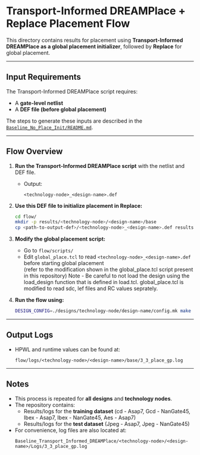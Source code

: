 # Transport-Informed DREAMPlace + Replace Placement Flow

This directory contains results for placement using **Transport-Informed DREAMPlace as a global placement initializer**, followed by **Replace** for global placement.

---

## Input Requirements

The Transport-Informed DREAMPlace script requires:
- A **gate-level netlist**
- A **DEF file (before global placement)**

The steps to generate these inputs are described in the [`Baseline_No_Place_Init/README.md`](../Baseline_No_Place_Init/README.md).

---

## Flow Overview

1. **Run the Transport-Informed DREAMPlace script** with the netlist and DEF file.
   - Output:  
     ```
     <technology-node>_<design-name>.def
     ```

2. **Use this DEF file to initialize placement in Replace:**
   ```bash
   cd flow/
   mkdir -p results/<technology-node>/<design-name>/base
   cp <path-to-output-def>/<technology-node>_<design-name>.def results/<technology-node>/<design-name>/base/
   ```

3. **Modify the global placement script:**
   - Go to `flow/scripts/`
   - Edit `global_place.tcl` to read `<technology-node>_<design-name>.def` before starting global placement  
     (refer to the modification shown in the global_place.tcl script present in this repository)
     Note - Be careful to not load the design using the load_design function that is defined in load.tcl. global_place.tcl is modified to read sdc, lef files and RC values seprately.

4. **Run the flow using:**
   ```bash
   DESIGN_CONFIG=./designs/technology-node/design-name/config.mk make
   ```

---

## Output Logs

- HPWL and runtime values can be found at:
  ```
  flow/logs/<technology-node>/<design-name>/base/3_3_place_gp.log
  ```

---

## Notes

- This process is repeated for **all designs** and **technology nodes**.
- The repository contains:
  - Results/logs for the **training dataset** (cd - Asap7, Gcd - NanGate45, Ibex - Asap7, Ibex - NanGate45, Aes - Asap7)
  - Results/logs for the **test dataset** (Jpeg - Asap7, Jpeg - NanGate45)
- For convenience, log files are also located at:
  ```
  Baseline_Transport_Informed_DREAMPlace/<technology-node>/<design-name>/Logs/3_3_place_gp.log
  ```
